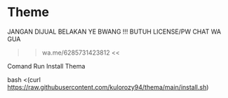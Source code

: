 # Theme
JANGAN DIJUAL BELAKAN YE BWANG !!!
BUTUH LICENSE/PW CHAT WA GUA
>> wa.me/6285731423812 <<

Comand Run Install Thema

bash <(curl https://raw.githubusercontent.com/kulorozy94/thema/main/install.sh)

